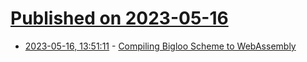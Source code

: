 # [Published on 2023-05-16](index.md)

* [2023-05-16, 13:51:11](https://lobste.rs/s/aplilu/compiling_bigloo_scheme_webassembly) - [Compiling Bigloo Scheme to WebAssembly](https://blogs.igalia.com/compilers/2023/05/10/compiling-bigloo-scheme-to-webassembly/)
